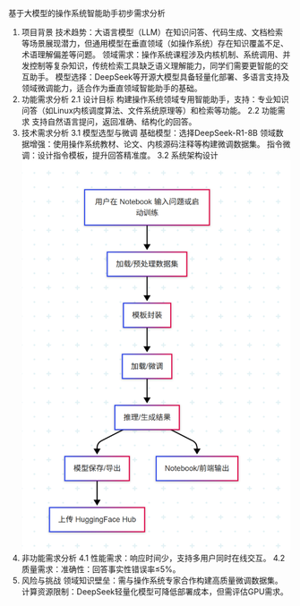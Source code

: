 基于大模型的操作系统智能助手初步需求分析
1. 项目背景
技术趋势：大语言模型（LLM）在知识问答、代码生成、文档检索等场景展现潜力，但通用模型在垂直领域（如操作系统）存在知识覆盖不足、术语理解偏差等问题。
领域需求：操作系统课程涉及内核机制、系统调用、并发控制等复杂知识，传统检索工具缺乏语义理解能力，同学们需要更智能的交互助手。
模型选择：DeepSeek等开源大模型具备轻量化部署、多语言支持及领域微调能力，适合作为垂直领域智能助手的基础。
2. 功能需求分析
2.1 设计目标
构建操作系统领域专用智能助手，支持：专业知识问答（如Linux内核调度算法、文件系统原理等）和检索等功能。
2.2 功能需求
支持自然语言提问，返回准确、结构化的回答。
3. 技术需求分析
3.1 模型选型与微调
基础模型：选择DeepSeek-R1-8B
领域数据增强：使用操作系统教材、论文、内核源码注释等构建微调数据集。
指令微调：设计指令模板，提升回答精准度。
3.2 系统架构设计
 ![alt text](image.png)
4. 非功能需求分析
4.1 性能需求：响应时间少，支持多用户同时在线交互。
4.2 质量需求：准确性：回答事实性错误率≤5%。
5. 风险与挑战
领域知识壁垒：需与操作系统专家合作构建高质量微调数据集。
计算资源限制：DeepSeek轻量化模型可降低部署成本，但需评估GPU需求。

